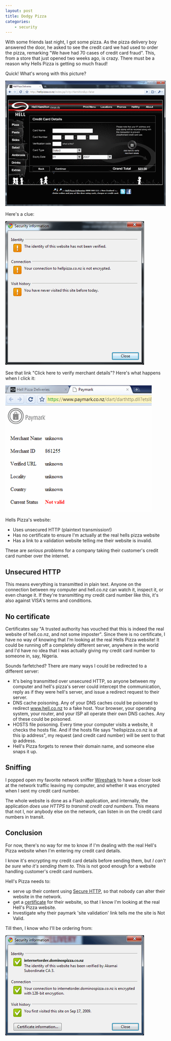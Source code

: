 ```yaml
---
layout: post
title: Dodgy Pizza
categories:
    - security
---
```


With some friends last night, I got some pizza. As the pizza delivery boy answered the door, he asked to see the credit card we had used to order the pizza, remarking "We have had 70 cases of credit card fraud". This, from a store that just opened two weeks ago, is crazy. There must be a reason why Hells Pizza is getting so much fraud!

Quick! What's wrong with this picture?

[![Hells Pizza asking for credit card number on unsecured page](/images/hells.png)](www.hell.co.nz)

Here's a clue:

![Google chrome website information](/images/chromeinfo.png)

See that link "Click here to verify merchant details"? Here's what happens when I click it:

![Invalid website](/images/paymark.png)

Hells Pizza's website:

* Uses unsecured HTTP (plaintext transmission!)
* Has no certificate to ensure I'm actually at the real hells pizza website
* Has a link to a validation website telling me their website is invalid.

These are *serious problems* for a company taking their customer's credit card number over the internet.

Unsecured HTTP
--------------

This means everything is transmitted in plain text. Anyone on the connection between my computer and hell.co.nz can watch it, inspect it, or even change it. If they're transmitting my credit card number like this, it's also against VISA's terms and conditions.

No certificate
--------------

Certificates say "A trusted authority has vouched that this is indeed the real website of hell.co.nz, and not some imposter". Since there is no certificate, I have no way of knowing that I'm looking at the real Hells Pizza website! 
It could be running off a completely different server, anywhere in the world and I'd have no idea that I was actually giving my credit card number to someone in, say, Nigeria.

Sounds farfetched? There are many ways I could be redirected to a different server:

* It's being transmitted over unsecured HTTP, so anyone between my computer and hell's pizza's server could intercept the communication, reply as if they were hell's server, and issue a redirect request to their server.
* DNS cache poisoning. Any of your DNS caches could be poisoned to redirect www.hell.co.nz to a fake host. Your browser, your operating system, your router, and your ISP all operate their own DNS caches. Any of these could be poisoned.
* HOSTS file poisoning. Every time your computer visits a website, it checks the hosts file. And if the hosts file says "hellspizza.co.nz is at this ip address", my request (and credit card number) will be sent to that ip address.
* Hell's Pizza forgets to renew their domain name, and someone else snaps it up.

Sniffing
--------

I popped open my favorite network sniffer [Wireshark](/images/http://www.wireshark.org) to have a closer look at the network traffic leaving my computer, and whether it was encrypted when I sent my credit card number.

The whole website is done as a Flash application, and internally, the application *does use HTTPS to transmit credit card numbers*. This means that not I, nor anybody else on the network, can listen in on the credit card numbers in transit.

Conclusion
----------

For now, there's no way for me to know if I'm dealing with the real Hell's Pizza website when I'm entering my credit card details.

I know it's encrypting my credit card details before sending them, but *I can't be sure who it's sending them to*. This is not good enough for a website handling customer's credit card numbers.

Hell's Pizza needs to: 

* serve up their content using [Secure HTTP](http://en.wikipedia.org/wiki/HTTPS), so that nobody can alter their website in the network.
* get a [certificate](http://www.verisign.com/) for their website, so that I know I'm looking at the real Hell's Pizza website.
* Investigate why their paymark 'site validation' link tells me the site is Not Valid.

Till then, I know who I'll be ordering from:

![Dominos Pizza Certificate](/images/dominos.png)
